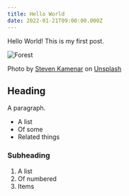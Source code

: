 ```yaml
---
title: Hello World
date: 2022-01-21T09:00:00.000Z
---
```


Hello World! This is my first post.

![Forest](/images/hello-world/image.jpg)

Photo by [Steven Kamenar](https://unsplash.com/@skamenar) on [Unsplash](https://unsplash.com/s/photos/forest)

## Heading

A paragraph.

- A list
- Of some
- Related things

### Subheading

1. A list
2. Of numbered
3. Items
